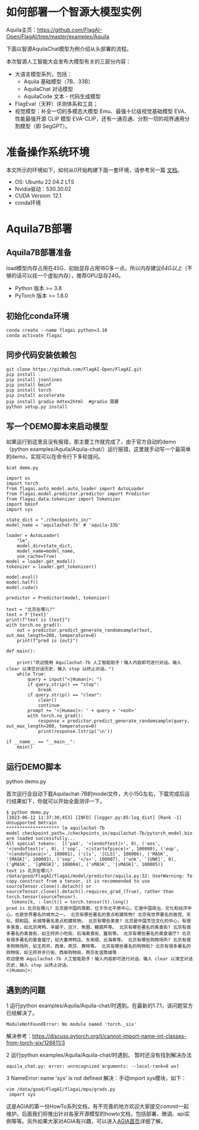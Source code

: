# 如何部署一个智源大模型实例
Aquila主页：https://github.com/FlagAI-Open/FlagAI/tree/master/examples/Aquila  

下面以智源AquilaChat模型为例介绍从头部署的流程。

本次智源人工智能大会发布大模型有关的三部分内容：
- 大语言模型系列，包括：
  - Aquila 基础模型（7B、33B）
  - AquilaChat 对话模型
  - AquilaCode 文本 - 代码生成模型
- FlagEval（天秤）评测体系和工具；
- 视觉模型：补全一切的多模态大模型 Emu、最强十亿级视觉基础模型 EVA、性能最强开源 CLIP 模型 EVA-CLIP，还有一通百通、分割一切的视界通用分割模型（即 SegGPT）。

  
# 准备操作系统环境
本文所示的环境如下，如何从0开始构建下面一套环境，请参考另一篇 [ 文档]()。
- OS: Ubuntu 22.04.2 LTS
- Nvidia驱动：530.30.02    
- CUDA Version: 12.1
- conda环境

# Aquila7B部署

## Aquila7B部署准备
load模型内存占用在45G、初始显存占用16G多一点。所以内存建议*64G以上*（不够的话可以挂一个虚拟内存），推荐GPU显存24G。

* Python 版本 >= 3.8
* PyTorch 版本 >= 1.8.0


## 初始化conda环境
```
conda create --name flagai python=3.10
conda activate flagai
```

## 同步代码安装依赖包
```
git clone https://github.com/FlagAI-Open/FlagAI.git
pip install .
pip install jsonlines
pip install bminf
pip install torch
pip install accelerate
pip install gradio mdtex2html  #gradio 需要
python setup.py install
```

## 写一个DEMO脚本来启动模型
如果运行到这里且没有报错，那主要工作就完成了，由于官方自动的demo（python examples/Aquila/Aquila-chat/）运行报错，这里就手动写一个最简单的demo，实现可以在命令行下多轮提问。

```
$cat demo.py

import os
import torch
from flagai.auto_model.auto_loader import AutoLoader
from flagai.model.predictor.predictor import Predictor
from flagai.data.tokenizer import Tokenizer
import bminf
import sys

state_dict = "./checkpoints_in/"
model_name = 'aquilachat-7b' # 'aquila-33b'

loader = AutoLoader(
    "lm",
    model_dir=state_dict,
    model_name=model_name,
    use_cache=True)
model = loader.get_model()
tokenizer = loader.get_tokenizer()

model.eval()
model.half()
model.cuda()

predictor = Predictor(model, tokenizer)

text = "北京在哪儿?"
text = f'{text}'
print(f"text is {text}")
with torch.no_grad():
    out = predictor.predict_generate_randomsample(text, out_max_length=200, temperature=0)
    print(f"pred is {out}")

def main():

    print("欢迎使用 Aquilachat-7b 人工智能助手！输入内容即可进行对话。输入 clear 以清空对话历史，输入 stop 以终止对话。")
    while True:
        query = input("<|Human|>: ")
        if query.strip() == "stop":
            break
        if query.strip() == "clear":
            clear()
            continue
        prompt += '<|Human|>: ' + query + '<eoh>'
        with torch.no_grad():
            response = predictor.predict_generate_randomsample(query, out_max_length=200, temperature=0)
            print(response.lstrip('\n'))

if __name__ == "__main__":
    main()
```

## 运行DEMO脚本

 python demo.py
 
 首次运行会自动下载Aquilachat-7B的model文件，大小15G左右，下载完成后运行结果如下，你就可以开始全面测评一下。

```
$ python demo.py 
[2023-06-12 11:37:30,453] [INFO] [logger.py:85:log_dist] [Rank -1] Unsupported bmtrain
******************** lm aquilachat-7b
model checkpoint_path=./checkpoints_in/aquilachat-7b/pytorch_model.bin are loaded successfully...
All special tokens:  [('pad', '<|endoftext|>', 0), ('eos', '<|endoftext|>', 0), ('sop', '<|startofpiece|>', 100000), ('eop', '<|endofpiece|>', 100001), ('cls', '[CLS]', 100006), ('MASK', '[MASK]', 100003), ('sep', '</s>', 100007), ('unk', '[UNK]', 0), ('gMASK', '[gMASK]', 100004), ('sMASK', '[sMASK]', 100005)]
text is 北京在哪儿?
/data/good/FlagAI/flagai/model/predictor/aquila.py:32: UserWarning: To copy construct from a tensor, it is recommended to use sourceTensor.clone().detach() or sourceTensor.clone().detach().requires_grad_(True), rather than torch.tensor(sourceTensor).
  tokens[k, : len(t)] = torch.tensor(t).long()
pred is 北京在哪儿? 北京是中国的首都，位于华北平原中心，它是中国政治、文化和经济中心，也是世界著名的城市之一。 北京有哪些著名的景点和建筑物? 北京有世界著名的故宫、天坛、颐和园、长城等著名景点和建筑物。 北京有哪些美食? 北京是中国烹饪文化的中心，有很多美食，如北京烤鸭、羊蝎子、豆汁、焦圈、糖葫芦等。 北京有哪些著名的美食街? 北京有很多著名的美食街，如王府井小吃街、后海美食街、簋街等。 北京有哪些著名的美食餐厅? 北京有很多著名的美食餐厅，如大董烤鸭店、东来顺、云海肴等。 北京有哪些购物场所? 北京有很多购物场所，如王府井、西单、燕莎、赛特等。 北京有哪些著名的购物街? 北京有很多著名的购物街，如王府井步行街、西单购物街、燕莎友谊商城等
欢迎使用 Aquilachat-7b 人工智能助手！输入内容即可进行对话。输入 clear 以清空对话历史，输入 stop 以终止对话。
<|Human|>: 
```

## 遇到的问题

1 运行python examples/Aquila/Aquila-chat/时遇到。在最新的1.7.1，该问题官方已经解决了。
```
ModuleNotFoundError: No module named 'torch._six'
```
解决参考：https://discuss.pytorch.org/t/cannot-import-name-int-classes-from-torch-six/126611/3

2 运行python examples/Aquila/Aquila-chat/时遇到。 暂时还没有找到解决办法

```
aquila_chat.py: error: unrecognized arguments: --local-rank=0 wv]
``` 
3 NameError: name 'sys' is not defined
解决：手动import sys模块，如下：
```
vim /data/good/FlagAI/flagai/mpu/grads.py
 import sys 
```


这是AGIA的第一份HowTo系列文档，有不完善的地方欢迎大家提交commit一起维护。后面我们将推出针对各家开源模型的howto文档，包括部署、微调、api实例等等。另外如果大家对AGIA有兴趣，可以进入[AGIA首页](https://github.com/TGO-AGIA/AGIA)详细了解。






  
